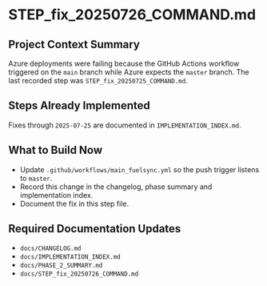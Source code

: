 # STEP_fix_20250726_COMMAND.md
## Project Context Summary
Azure deployments were failing because the GitHub Actions workflow triggered on the `main` branch while Azure expects the `master` branch. The last recorded step was `STEP_fix_20250725_COMMAND.md`.

## Steps Already Implemented
Fixes through `2025-07-25` are documented in `IMPLEMENTATION_INDEX.md`.

## What to Build Now
- Update `.github/workflows/main_fuelsync.yml` so the push trigger listens to `master`.
- Record this change in the changelog, phase summary and implementation index.
- Document the fix in this step file.

## Required Documentation Updates
- `docs/CHANGELOG.md`
- `docs/IMPLEMENTATION_INDEX.md`
- `docs/PHASE_2_SUMMARY.md`
- `docs/STEP_fix_20250726_COMMAND.md`

